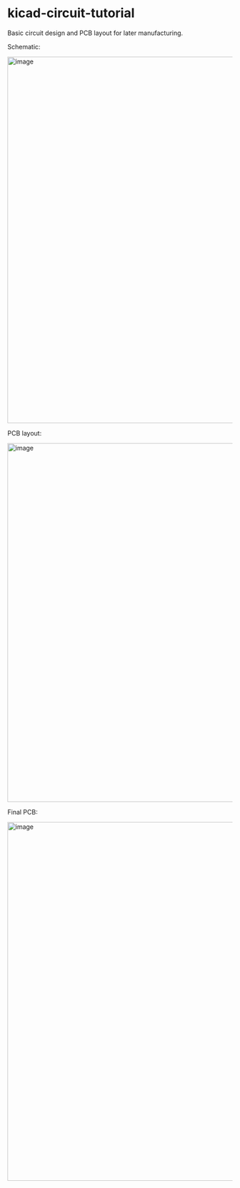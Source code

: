 # kicad-circuit-tutorial
Basic circuit design and PCB layout for later manufacturing.

Schematic:

<img width="1595" height="821" alt="image" src="https://github.com/user-attachments/assets/774ed204-402e-4e49-8775-e2b52affd0c6" />

PCB layout:

<img width="779" height="804" alt="image" src="https://github.com/user-attachments/assets/8fd5dd2e-6c93-477e-aeca-4c2cf9a823e6" />

Final PCB:

<img width="779" height="804" alt="image" src="https://github.com/user-attachments/assets/ba5397f9-0d80-46de-9373-d316b68f1621" />
